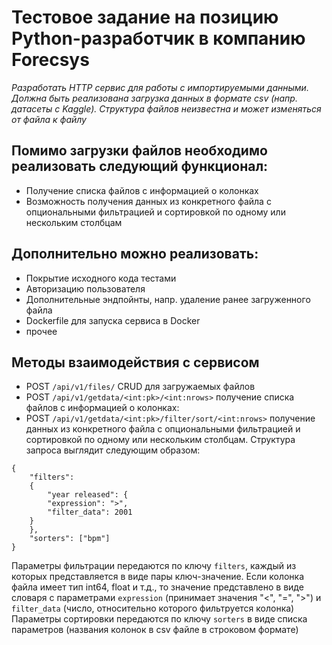 # Тестовое задание на позицию Python-разработчик в компанию Forecsys
*Разработать HTTP сервис для работы с импортируемыми данными. 
Должна быть реализована загрузка данных в формате csv (напр. датасеты с Kaggle). Структура файлов неизвестна и может изменяться от файла к файлу*

## Помимо загрузки файлов необходимо реализовать следующий функционал:
- Получение списка файлов с информацией о колонках
- Возможность получения данных из конкретного файла с опциональными фильтрацией и сортировкой по одному или нескольким столбцам

## Дополнительно можно реализовать:
- Покрытие исходного кода тестами
- Авторизацию пользователя
- Дополнительные эндпойнты, напр. удаление ранее загруженного файла
- Dockerfile для запуска сервиса в Docker
- прочее

## Методы взаимодействия с сервисом
- POST ```/api/v1/files/``` CRUD для загружаемых файлов
- POST ```/api/v1/getdata/<int:pk>/<int:nrows>``` получение списка файлов с информацией о колонках:
- POST ```/api/v1/getdata/<int:pk>/filter/sort/<int:nrows>``` получение данных из конкретного файла с опциональными фильтрацией и сортировкой по одному или нескольким столбцам. Структура запроса выглядит следующим образом:

```
{
	"filters":
	{
		"year released": {
		"expression": ">",
		"filter_data": 2001
	}
	},
	"sorters": ["bpm"]
}
```
Параметры фильтрации передаются по ключу ```filters```, каждый из которых представляется в виде пары ключ-значение. Если колонка файла имеет тип int64, float и т.д., то значение представлено в виде словаря с параметрами ```expression``` (принимает значения "<", "=", ">") и ```filter_data``` (число, относительно которого фильтруется колонка)
Параметры сортировки передаются по ключу ```sorters``` в виде списка параметров (названия колонок в csv файле в строковом формате)
